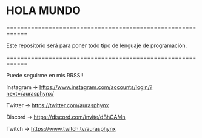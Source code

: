 # HOLA MUNDO
============================================================

Este repositorio será para poner todo tipo de lenguaje de programación.

============================================================

Puede seguirme en mis RRSS!!

Instagram -> https://www.instagram.com/accounts/login/?next=/aurasphynx/

Twitter -> https://twitter.com/aurasphynx

Discord -> https://discord.com/invite/dBhCAMn

Twitch -> https://www.twitch.tv/aurasphynx
